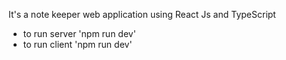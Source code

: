 It's a note keeper web application using React Js and TypeScript

* to run server 'npm run dev'
* to run client 'npm run dev'
